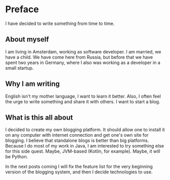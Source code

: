 # Preface
I have decided to write something from time to time.

## About myself
I am living in Amsterdam, working as software developer.
I am married, we have a child.
We have come here from Russia, but before that we have spent two years in 
Germany, where I also was working as a developer in a small startup.

## Why I am writing
English isn't my mother language, I want to learn it better.
Also, I often feel the urge to write something and share it with others.
I want to start a blog.

## What is this all about
I decided to create my own blogging platform. It should allow one to
install it on any computer with internet connection and get one's own 
site for blogging.
I believe that standalone blogs is better than big platforms.
Because I do most of my work in Java, I am interested to try something else
for this side quest. Maybe, JVM-based (Kotlin, for example). Maybe, it will
be Python.

In the next posts coming I will fix the feature list for the very beginning version of the blogging system, and then I decide technologies to use.
